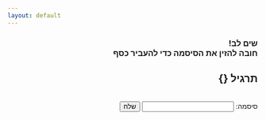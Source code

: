 ```yaml
---
layout: default
---
```


<div dir="rtl">
    <h3>
        <b>שים לב!</b><br>
        חובה להזין את הסיסמה כדי להעביר כסף
        <br>
        <h2 id="mispar">תרגיל {}</h2>
        <br>
        סיסמה: <input type="text" id="userInput">
        <button id="sendButton">שלח</button>
    </h3>
</div>

<script src="check_pass.js" targil="0"></script>
